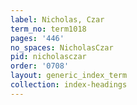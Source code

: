 ```yaml
---
label: Nicholas, Czar
term_no: term1018
pages: '446'
no_spaces: NicholasCzar
pid: nicholasczar
order: '0708'
layout: generic_index_term
collection: index-headings
---
```

